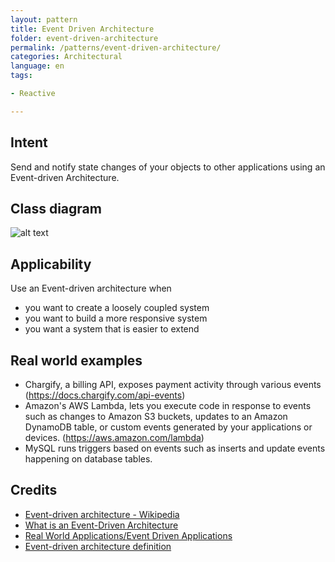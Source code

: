 ```yaml
---
layout: pattern
title: Event Driven Architecture
folder: event-driven-architecture
permalink: /patterns/event-driven-architecture/
categories: Architectural
language: en
tags:

- Reactive

---
```


## Intent

Send and notify state changes of your objects to other applications using an Event-driven
Architecture.

## Class diagram

![alt text](/etc/eda.png "Event Driven Architecture")

## Applicability

Use an Event-driven architecture when

* you want to create a loosely coupled system
* you want to build a more responsive system
* you want a system that is easier to extend

## Real world examples

* Chargify, a billing API, exposes payment activity through various
  events (https://docs.chargify.com/api-events)
* Amazon's AWS Lambda, lets you execute code in response to events such as changes to Amazon S3
  buckets, updates to an Amazon DynamoDB table, or custom events generated by your applications or
  devices. (https://aws.amazon.com/lambda)
* MySQL runs triggers based on events such as inserts and update events happening on database
  tables.

## Credits

* [Event-driven architecture - Wikipedia](https://en.wikipedia.org/wiki/Event-driven_architecture)
* [What is an Event-Driven Architecture](https://aws.amazon.com/event-driven-architecture/)
* [Real World Applications/Event Driven Applications](https://wiki.haskell.org/Real_World_Applications/Event_Driven_Applications)
* [Event-driven architecture definition](http://searchsoa.techtarget.com/definition/event-driven-architecture)

